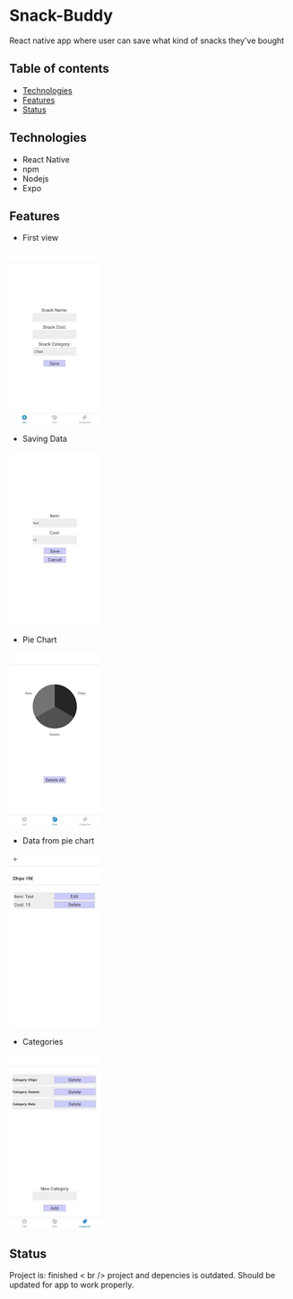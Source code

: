 # Snack-Buddy

React native app where user can save what kind of snacks they've bought

## Table of contents

* [Technologies](#technologies)
* [Features](#features)
* [Status](#status)

## Technologies

* React Native
* npm
* Nodejs
* Expo

## Features

* First view

![First view](https://github.com/Sakkendalen/Snack-Buddy/blob/master/images/1.png)

* Saving Data

![Saving Data](https://github.com/Sakkendalen/Snack-Buddy/blob/master/images/1.2.png)

* Pie Chart

![Pie Chart](https://github.com/Sakkendalen/Snack-Buddy/blob/master/images/2.png)

* Data from pie chart

![Data from pie chart](https://github.com/Sakkendalen/Snack-Buddy/blob/master/images/3.png)

* Categories

![Categories](https://github.com/Sakkendalen/Snack-Buddy/blob/master/images/4.png)

## Status
Project is: finished < br />
project and depencies is outdated. Should be updated for app to work properly.



